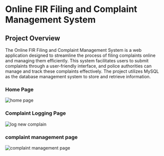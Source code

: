 <h1>Online FIR Filing and Complaint Management System</h1>

<h2>Project Overview</h2>


The Online FIR Filing and Complaint Management System is a web application designed to streamline the process of filing complaints online and managing them efficiently. This system facilitates users to submit complaints through a user-friendly interface, and police authorities can manage and track these complaints effectively. The project utilizes MySQL as the database management system to store and retrieve information.

<h3>Home Page</h3>

![home page](https://github.com/adnanpatel878/Online-Fir-Filing-and-Complaint-Management-System/assets/105789120/8dd7428a-c06c-4389-98f8-fc114ca350a1)

<h3>Complaint Logging Page </h3>

![log new complain](https://github.com/adnanpatel878/Online-Fir-Filing-and-Complaint-Management-System/assets/105789120/f96141fe-481a-41fc-955d-c63dec45ba1c)

<h3>complaint management page</h3>

![complaint management page](https://github.com/adnanpatel878/Online-Fir-Filing-and-Complaint-Management-System/assets/105789120/205b09bb-624d-41c4-aa90-5de16b42a774)

